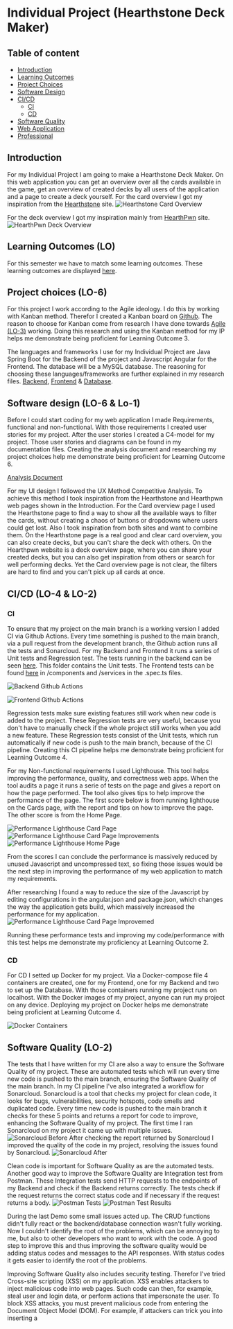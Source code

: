 # Individual Project (Hearthstone Deck Maker)
## Table of content
- [Introduction](https://github.com/S3-HSDM/Portfolio/blob/main/Individual%20Project.md#introduction)
- [Learning Outcomes](https://github.com/S3-HSDM/Portfolio/blob/main/Individual%20Project.md#learning-outcomes-lo)
- [Project Choices](https://github.com/S3-HSDM/Portfolio/blob/main/Individual%20Project.md#project-choices-lo-6)
- [Software Design](https://github.com/S3-HSDM/Portfolio/blob/main/Individual%20Project.md#software-design-lo-6--lo-1)
- [CI/CD](https://github.com/S3-HSDM/Portfolio/blob/main/Individual%20Project.md#cicd-lo-4--lo-2)
  - [CI](https://github.com/S3-HSDM/Portfolio/blob/main/Individual%20Project.md#ci)
  - [CD](https://github.com/S3-HSDM/Portfolio/blob/main/Individual%20Project.md#cd)
- [Software Quality](https://github.com/S3-HSDM/Portfolio/blob/main/Individual%20Project.md#software-quality-lo-2)
- [Web Application](https://github.com/S3-HSDM/Portfolio/blob/main/Individual%20Project.md#web-application-lo-1)
- [Professional](https://github.com/S3-HSDM/Portfolio/blob/main/Individual%20Project.md#professional-lo-8)

## Introduction
For my Individual Project I am going to make a Hearthstone Deck Maker. On this web application you can get an overview over all the cards available in the game, get an overview of created decks by all users of the application and a page to create a deck yourself. For the card overview I got my inspiration from the [Hearthstone](https://hearthstone.blizzard.com/en-us/cards?set=standard&sort=dateadded%3Adesc%2Cname%3Aasc%2Cclasses%3Aasc) site.
![Hearthstone Card Overview](https://github.com/S3-HSDM/Portfolio/blob/main/images/cardoverview.jpg?raw=true)

For the deck overview I got my inspiration mainly from [HearthPwn](https://www.hearthpwn.com/decks?filter-show-standard=1&filter-show-constructed-only=y&filter-deck-tag=1) site.
![HearthPwn Deck Overview](https://github.com/S3-HSDM/Portfolio/blob/main/images/deckoverview.jpg?raw=true)

## Learning Outcomes (LO)
For this semester we have to match some learning outcomes. These learning outcomes are displayed [here](https://github.com/S3-HSDM/Portfolio/blob/main/Learning%20Outcomes.md).

## Project choices (LO-6)
For this project I work according to the Agile ideology. I do this by working with Kanban method. Therefor I created a Kanban board on [Github](https://github.com/orgs/S3-HSDM/projects/1). The reason to choose for Kanban come from research I have done towards [Agile (LO-3)](https://github.com/S3-HSDM/Portfolio/blob/main/Research%20%26%20Documentation/Agile.md) working. Doing this research and using the Kanban method for my IP helps me demonstrate being proficient for Learning Outcome 3.

The languages and frameworks I use for my Individual Project are Java Spring Boot for the Backend of the project and Javascript Angular for the Frontend. The database will be a MySQL database. The reasoning for choosing these languages/frameworks are further explained in my research files. [Backend](https://github.com/S3-HSDM/Portfolio/blob/main/Research%20%26%20Documentation/Java%20Backend%20Research.md), [Frontend](https://github.com/S3-HSDM/Portfolio/blob/main/Research%20%26%20Documentation/Javascript%20Frontend%20Research.md) & [Database](https://github.com/S3-HSDM/Portfolio/blob/main/Research%20&%20Documentation/Databases.md).

## Software design (LO-6 & Lo-1)
Before I could start coding for my web application I made Requirements, functional and non-functional. With those requirements I created user stories for my project. After the user stories I created a C4-model for my project. Those user stories and diagrams can be found in my documentation files. Creating the analysis document and researching my project choices help me demonstrate being proficient for Learning Outcome 6.

[Analysis Document](https://github.com/S3-HSDM/Portfolio/blob/main/Research%20%26%20Documentation/Documentation.md)

For my UI design I followed the UX Method Competitive Analysis. To achieve this method I took inspiration from the Hearthstone and Hearthpwn web pages shown in the Introduction. For the Card overview page I used the Hearthstone page to find a way to show all the available ways to filter the cards, without creating a chaos of buttons or dropdowns where users could get lost. Also I took inspiration from both sites and want to combine them. On the Hearthstone page is a real good and clear card overview, you can also create decks, but you can't share the deck with others. On the Hearthpwn website is a deck overview page, where you can share your created decks, but you can also get inspiration from others or search for well performing decks. Yet the Card overview page is not clear, the filters are hard to find and you can't pick up all cards at once.

## CI/CD (LO-4 & LO-2)
### CI
To ensure that my project on the main branch is a working version I added CI via Github Actions. Every time something is pushed to the main branch, via a pull request from the development branch, the Github action runs all the tests and Sonarcloud. For my Backend and Frontend it runs a series of Unit tests and Regression test. The tests running in the backend can be seen [here](https://github.com/S3-HSDM/HSDM-BackEnd/tree/main/hsdm/src/test/java/nl/fhict/s3/hsdm). This folder contains the Unit tests. The Frontend tests can be found [here](https://github.com/S3-HSDM/HSDM-FrontEnd/tree/main/src/app) in /components and /services in the .spec.ts files.

![Backend Github Actions](https://github.com/S3-HSDM/Portfolio/blob/main/images/BackendActions.png?raw=true)

![Frontend Github Actions](https://github.com/S3-HSDM/Portfolio/blob/main/images/FrontendActions.png?raw=true)

Regression tests make sure existing features still work when new code is added to the project. These Regression tests are very useful, because you don't have to manually check if the whole project still works when you add a new feature. These Regression tests consist of the Unit tests, which run automatically if new code is push to the main branch, because of the CI pipeline. Creating this CI pipeline helps me demonstrate being proficient for Learning Outcome 4.

For my Non-functional requirements I used Lighthouse. This tool helps improving the performance, quality, and correctness web apps. When the tool audits a page it runs a serie of tests on the page and gives a report on how the page performed. The tool also gives tips to help improve the performance of the page. The first score below is from running lighthouse on the Cards page, with the report and tips on how to improve the page. The other score is from the Home Page.

![Performance Lighthouse Card Page](https://github.com/S3-HSDM/Portfolio/blob/main/images/PerformanceLighthouse.png?raw=true)
![Performance Lighthouse Card Page Improvements](https://github.com/S3-HSDM/Portfolio/blob/main/images/LighthouseImprovements.png?raw=true)
![Performance Lighthouse Home Page](https://github.com/S3-HSDM/Portfolio/blob/main/images/LighthouseHome.png?raw=true)

From the scores I can conclude the performance is massively reduced by unused Javascript and uncompressed text, so fixing those issues would be the next step in improving the performance of my web application to match my requirements.

After researching I found a way to reduce the size of the Javascript by editing configurations in the angular.json and package.json, which changes the way the application gets build, which massively increased the performance for my application.
![Performance Lighthouse Card Page Improvemed](https://github.com/S3-HSDM/Portfolio/blob/main/images/LighthouseImprovemed.png?raw=true)

Running these performance tests and improving my code/performance with this test helps me demonstrate my proficiency at Learning Outcome 2.

### CD
For CD I setted up Docker for my project. Via a Docker-compose file 4 containers are created, one for my Frontend, one for my Backend and two to set up the Database. With those containers running my project runs on localhost. With the Docker images of my project, anyone can run my project on any device. Deploying my project on Docker helps me demonstrate being proficient at Learning Outcome 4.

![Docker Containers](https://github.com/S3-HSDM/Portfolio/blob/main/images/Docker.png?raw=true)

## Software Quality (LO-2)
The tests that I have written for my CI are also a way to ensure the Software Quality of my project. These are automated tests which will run every time new code is pushed to the main branch, ensuring the Software Quality of the main branch. In my CI pipeline I've also integrated a workflow for Sonarcloud. Sonarcloud is a tool that checks my project for clean code, it looks for bugs, vulnerabilities, security hotspots, code smells and duplicated code. Every time new code is pushed to the main branch it checks for these 5 points and returns a report for code to improve, enhancing the Software Quality of my project. The first time I ran Sonarcloud on my project it came up with multiple issues.
![Sonarcloud Before](https://github.com/S3-HSDM/Portfolio/blob/main/images/SonarCloudBefore.png?raw=true)
After checking the report returned by Sonarcloud I improved the quality of the code in my project, resolving the issues found by Sonarcloud.
![Sonarcloud After](https://github.com/S3-HSDM/Portfolio/blob/main/images/SonarCloudAfter.png?raw=true)

Clean code is important for Software Quality as are the automated tests. Another good way to improve the Software Quality are Integration test from Postman. These Integration tests send HTTP requests to the endpoints of my Backend and check if the Backend returns correctly. The tests check if the request returns the correct status code and if necessary if the request returns a body.
![Postman Tests](https://github.com/S3-HSDM/Portfolio/blob/main/images/PostmanTests.png?raw=true)
![Postman Test Results](https://github.com/S3-HSDM/Portfolio/blob/main/images/PostmanRunTests.png?raw=true)

During the last Demo some small issues acted up. The CRUD functions didn't fully react or the backend/database connection wasn't fully working. Now I couldn't identify the root of the problems, which can be annoying to me, but also to other developers who want to work with the code. A good step to improve this and thus improving the software quality would be adding status codes and messages to the API responses. With status codes it gets easier to identify the root of the problems.

Improving Software Quality also includes security testing. Therefor I've tried Cross-site scripting (XSS) on my application. XSS enables attackers to inject malicious code into web pages. Such code can then, for example, steal user and login data, or perform actions that impersonate the user. To block XSS attacks, you must prevent malicious code from entering the Document Object Model (DOM). For example, if attackers can trick you into inserting a <script> tag in the DOM, they can run arbitrary code on your website. The attack isn't limited to <script> tags —many elements and properties in the DOM allow code execution.

![AddCard Function Script XSS](https://github.com/S3-HSDM/Portfolio/blob/main/images/AddCardXSS.png?raw=true)
![AddCard Function Script XSS result](https://github.com/S3-HSDM/Portfolio/blob/main/images/AddCardXSSResult.png?raw=true)
![AddCard Function DropTable XSS](https://github.com/S3-HSDM/Portfolio/blob/main/images/AddCardXSSDropTable.png?raw=true)
![AddCard Function DropTable XSS result](https://github.com/S3-HSDM/Portfolio/blob/main/images/AddCardXSSDropTableResult.png?raw=true)

The Cross-site Scripting tests show that the Injected code doesn't reach the DOM. The injected code doesn't run in the DOM, but is stored as a string in the database. Sonarcloud also scans the code of my application for security vulnerabilities. From Sonarcloud no security vulnerabilities were found in the main branch of the  Frontend and Backend.
  
To take away the security risks for authentication I've made use of a Authenticator. The Authenticator I choose for my project is Auth0. After researching the security risks for implementing authentication myself I made the choice to use an authenticator, after which I researched 5 well known authenticators, resulting in my choice to use Auth0. [Research report Authentication](https://github.com/S3-HSDM/Portfolio/blob/main/Research%20%26%20Documentation/Authentication.md)

Running Sonarcloud every time code is added to the main branch and resolving code smells, bugs and vulnerabilities helps me demonstrate my proficiency at Learning Outcome 2.

## Web application (LO-1)
For my IP I have created a full-stack web application, Hearthstone Deck Maker (HSDM). Sadly I haven't been able to implement all the user stories I came up with, but the application contains fully functional CRUD operations for the Card entity. All users are able to see all the cards (Read), but when a user is logged in as an admin he is also able to Create Cards, Update Cards and Delete Cards. To be able to distinguish the normal users from the admins I've implemented an external Authenticator named Auth0. Creating this full-stack web application helps me demonstrate my proficiency at Learning Outcome 1. The code for my application are available here. [Backend](https://github.com/S3-HSDM/HSDM-BackEnd) & [Frontend](https://github.com/S3-HSDM/HSDM-FrontEnd)

## Professional (LO-8)
To optimize my IP I have done research into new technologies, research to decide the right languages and frameworks and research to implement secure authentication for my application. Those research reports are available [here](https://github.com/S3-HSDM/Portfolio/tree/main/Research%20%26%20Documentation). Further I have had weekly meetings with the stakeholder and discussed the progress and which steps to take next. The Feedback of those meeting can be found [here](https://github.com/S3-HSDM/Portfolio/blob/main/images/FeedPulse.pdf). Doing these researches and having weekly meetings with the stakeholder help me demonstrate being proficient at Learning Outcome 8.
